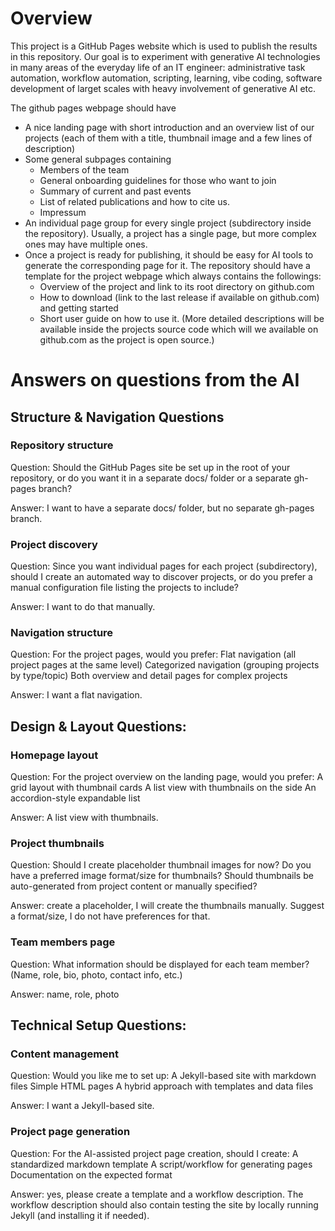 # Overview

This project is a GitHub Pages website which is used to publish the results in this repository. Our goal is to experiment with generative AI technologies in many areas of the everyday life of an IT engineer: administrative task automation, workflow automation, scripting, learning, vibe coding, software development of larget scales with heavy involvement of generative AI etc.

The github pages webpage should have
- A nice landing page with short introduction and an overview list of our projects (each of them with a title, thumbnail image and a few lines of description)
- Some general subpages containing
    - Members of the team
    - General onboarding guidelines for those who want to join
    - Summary of current and past events
    - List of related publications and how to cite us.
    - Impressum
- An individual page group for every single project (subdirectory inside the repository). Usually, a project has a single page, but more complex ones may have multiple ones.
- Once a project is ready for publishing, it should be easy for AI tools to generate the corresponding page for it. The repository should have a template for the project webpage which always contains the followings:
    - Overview of the project and link to its root directory on github.com
    - How to download (link to the last release if available on github.com) and getting started
    - Short user guide on how to use it. (More detailed descriptions will be available inside the projects source code which will we available on github.com as the project is open source.)

# Answers on questions from the AI

## Structure & Navigation Questions

### Repository structure

Question: Should the GitHub Pages site be set up in the root of your repository, or do you want it in a separate docs/ folder or a separate gh-pages branch?

Answer: I want to have a separate docs/ folder, but no separate gh-pages branch.

### Project discovery

Question: Since you want individual pages for each project (subdirectory), should I create an automated way to discover projects, or do you prefer a manual configuration file listing the projects to include?

Answer: I want to do that manually.

### Navigation structure

Question: For the project pages, would you prefer:
Flat navigation (all project pages at the same level)
Categorized navigation (grouping projects by type/topic)
Both overview and detail pages for complex projects

Answer: I want a flat navigation.

## Design & Layout Questions:
### Homepage layout

Question: For the project overview on the landing page, would you prefer:
A grid layout with thumbnail cards
A list view with thumbnails on the side
An accordion-style expandable list

Answer: A list view with thumbnails.

### Project thumbnails

Question: Should I create placeholder thumbnail images for now?
Do you have a preferred image format/size for thumbnails?
Should thumbnails be auto-generated from project content or manually specified?

Answer: create a placeholder, I will create the thumbnails manually. Suggest a format/size, I do not have preferences for that.

### Team members page

Question: What information should be displayed for each team member? (Name, role, bio, photo, contact info, etc.)

Answer: name, role, photo

## Technical Setup Questions:
### Content management

Question: Would you like me to set up:
A Jekyll-based site with markdown files
Simple HTML pages
A hybrid approach with templates and data files

Answer: I want a Jekyll-based site.

### Project page generation

Question: For the AI-assisted project page creation, should I create:
A standardized markdown template
A script/workflow for generating pages
Documentation on the expected format

Answer: yes, please create a template and a workflow description. The workflow description should also contain testing the site by locally running Jekyll (and installing it if needed).
